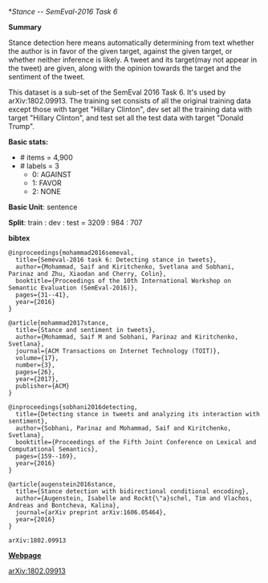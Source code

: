 **Stance -- SemEval-2016 Task 6*

**Summary**

Stance detection here means automatically determining from text whether the author is in favor of the given target, against the given target, or whether neither inference is likely. A tweet and its target(may not appear in the tweet) are given, along with the opinion towards the target and the sentiment of the tweet.

This dataset is a sub-set of the SemEval 2016 Task 6. It's used by arXiv:1802.09913. The training set consists of all the original training data except those with target "Hillary Clinton", dev set all the training data with target "Hillary Clinton", and test set all the test data with target "Donald Trump".

**Basic stats:**

+ \# items = 4,900
+ \# labels = 3
    - 0: AGAINST
    - 1: FAVOR
    - 2: NONE

**Basic Unit**: sentence

**Split**: train : dev : test = 3209 : 984 : 707

**bibtex**
```
@inproceedings{mohammad2016semeval,
  title={Semeval-2016 task 6: Detecting stance in tweets},
  author={Mohammad, Saif and Kiritchenko, Svetlana and Sobhani, Parinaz and Zhu, Xiaodan and Cherry, Colin},
  booktitle={Proceedings of the 10th International Workshop on Semantic Evaluation (SemEval-2016)},
  pages={31--41},
  year={2016}
}

@article{mohammad2017stance,
  title={Stance and sentiment in tweets},
  author={Mohammad, Saif M and Sobhani, Parinaz and Kiritchenko, Svetlana},
  journal={ACM Transactions on Internet Technology (TOIT)},
  volume={17},
  number={3},
  pages={26},
  year={2017},
  publisher={ACM}
}

@inproceedings{sobhani2016detecting,
  title={Detecting stance in tweets and analyzing its interaction with sentiment},
  author={Sobhani, Parinaz and Mohammad, Saif and Kiritchenko, Svetlana},
  booktitle={Proceedings of the Fifth Joint Conference on Lexical and Computational Semantics},
  pages={159--169},
  year={2016}
}

@article{augenstein2016stance,
  title={Stance detection with bidirectional conditional encoding},
  author={Augenstein, Isabelle and Rockt{\"a}schel, Tim and Vlachos, Andreas and Bontcheva, Kalina},
  journal={arXiv preprint arXiv:1606.05464},
  year={2016}
}

arXiv:1802.09913

```

[**Webpage**](http://alt.qcri.org/semeval2016/task6/)

[arXiv:1802.09913](https://arxiv.org/abs/1802.09913)